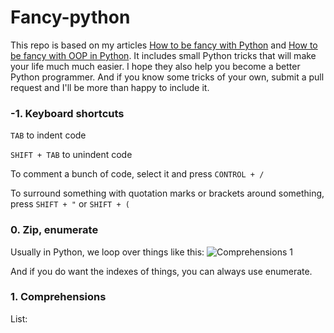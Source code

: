 # Fancy-python
This repo is based on my articles [How to be fancy with Python](https://towardsdatascience.com/how-to-be-fancy-with-python-8e4c53f47789) and [How to be fancy with OOP in Python](https://towardsdatascience.com/how-to-be-fancy-with-python-part-2-70fab0a3e492). It includes small Python tricks that will make your life much much easier. I hope they also help you become a better Python programmer. And if you know some tricks of your own, submit a pull request and I'll be more than happy to include it.

### -1. Keyboard shortcuts

`TAB` to indent code

`SHIFT + TAB` to unindent code

To comment a bunch of code, select it and press `CONTROL + /`

To surround something with quotation marks or brackets around something, press `SHIFT + "` or `SHIFT + (`

### 0. Zip, enumerate

Usually in Python, we loop over things like this:
![Comprehensions 1]()


And if you do want the indexes of things, you can always use enumerate.

### 1. Comprehensions

List:

